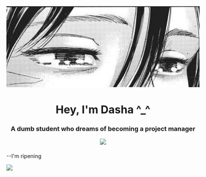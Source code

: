 <div align="center">
  <img src="https://github.com/dex1fy/dex1fy/blob/main/17976ea7ea0610181fb250f2930a875a.jpg?raw=true" alt="moti">
</div>
<h1 align="center">Hey, I'm Dasha ^_^ </a></h1>
<h3 align="center">A dumb student who dreams of becoming a project manager
  
![](https://github-profile-summary-cards.vercel.app/api/cards/profile-details?username=dex1fy&theme=dark)</h3>

--I'm ripening

![](https://github-profile-summary-cards.vercel.app/api/cards/most-commit-language?username=dex1fy&theme=dark)

